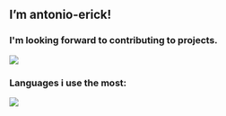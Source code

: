 ## I’m antonio-erick!
### I'm looking forward to contributing to projects.

![](https://github.com/antonio-erick/github-stats/blob/master/generated/overview.svg)


### Languages i use the most:
![](https://github.com/antonio-erick/github-stats/blob/master/generated/languages.svg)
